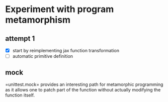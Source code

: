 # Experiment with program metamorphism
## attempt 1
- [X] start by reimplementing jax function transformation
- [ ] automatic primitive definition

## mock
=unittest.mock= provides an interesting path for metamorphic programming as it allows one to patch part of the function without actually modifying the function itself.
